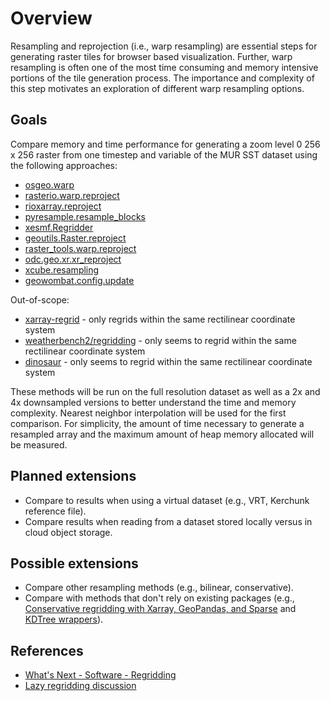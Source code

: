 # Overview

Resampling and reprojection (i.e., warp resampling) are essential steps for generating raster tiles for browser based visualization. Further, warp resampling is often one of the most time consuming and memory intensive portions of the tile generation process. The importance and complexity of this step motivates an exploration of different warp resampling options.

## Goals

Compare memory and time performance for generating a zoom level 0 256 x 256 raster from one timestep and variable of the MUR SST dataset using the following approaches:

- [osgeo.warp](https://gdal.org/en/latest/api/python/utilities.html#osgeo.gdal.Warp)
- [rasterio.warp.reproject](https://rasterio.readthedocs.io/en/stable/api/rasterio.warp.html#rasterio.warp.reproject)
- [rioxarray.reproject](https://corteva.github.io/rioxarray/html/rioxarray.html#rioxarray.raster_array.RasterArray.reproject)
- [pyresample.resample_blocks](https://pyresample.readthedocs.io/en/stable/api/pyresample.html#pyresample.resampler.resample_blocks)
- [xesmf.Regridder](https://xesmf.readthedocs.io/en/stable/user_api.html#xesmf.frontend.Regridder)
- [geoutils.Raster.reproject](https://geoutils.readthedocs.io/en/stable/gen_modules/geoutils.Raster.reproject.html#geoutils.Raster.reproject)
- [raster_tools.warp.reproject](https://um-rmrs.github.io/raster_tools/reference/generated/raster_tools.warp.reproject.html)
- [odc.geo.xr.xr_reproject](https://odc-geo.readthedocs.io/en/latest/_api/odc.geo.xr.xr_reproject.html)
- [xcube.resampling](https://xcube.readthedocs.io/en/latest/api.html#cube-resampling)
- [geowombat.config.update](https://geowombat.readthedocs.io/en/latest/tutorial-crs.html#transforming-a-crs-on-the-fly)

Out-of-scope:

- [xarray-regrid](https://github.com/EXCITED-CO2/xarray-regrid/) - only regrids within the same rectilinear coordinate system
- [weatherbench2/regridding](https://github.com/google-research/weatherbench2/blob/main/weatherbench2/regridding.py) - only seems to regrid within the same rectilinear coordinate system
- [dinosaur](https://github.com/google-research/dinosaur/blob/67c686945a8e4dd24ab23bcee806ce69c8d4f853/dinosaur/horizontal_interpolation.py#L241) - only seems to regrid within the same rectilinear coordinate system

These methods will be run on the full resolution dataset as well as a 2x and 4x downsampled versions to better understand the time and memory complexity. Nearest neighbor interpolation will be used for the first comparison. For simplicity, the amount of time necessary to generate a resampled array and the maximum amount of heap memory allocated will be measured.

## Planned extensions

- Compare to results when using a virtual dataset (e.g., VRT, Kerchunk reference file).
- Compare results when reading from a dataset stored locally versus in cloud object storage.

## Possible extensions

- Compare other resampling methods (e.g., bilinear, conservative).
- Compare with methods that don't rely on existing packages (e.g., [Conservative regridding with Xarray, GeoPandas, and Sparse](https://discourse.pangeo.io/t/conservative-region-aggregation-with-xarray-geopandas-and-sparse/2715) and [KDTree wrappers](https://github.com/arctic-carbon/eddy-footprint/blob/46935785ced10f24263cd740f81b0aaf02d9bf33/eddy_footprint/spatial.py#L38-L45)).

## References

- [What's Next - Software - Regridding](https://discourse.pangeo.io/t/whats-next-software-regridding/3896)
- [Lazy regridding discussion](https://discourse.pangeo.io/t/can-a-reprojection-change-of-crs-operation-be-done-lazily-using-rioxarray/4468)
